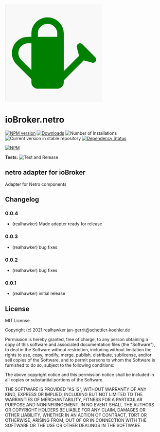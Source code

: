 ![Logo](admin/netro.png)

# ioBroker.netro

[![NPM version](https://img.shields.io/npm/v/iobroker.netro.svg)](https://www.npmjs.com/package/iobroker.netro)
[![Downloads](https://img.shields.io/npm/dm/iobroker.netro.svg)](https://www.npmjs.com/package/iobroker.netro)
![Number of Installations](https://iobroker.live/badges/netro-installed.svg)
![Current version in stable repository](https://iobroker.live/badges/netro-stable.svg)
[![Dependency Status](https://img.shields.io/david/realhawker/iobroker.netro.svg)](https://david-dm.org/realhawker/iobroker.netro)

[![NPM](https://nodei.co/npm/iobroker.netro.png?downloads=true)](https://nodei.co/npm/iobroker.netro/)

**Tests:** ![Test and Release](https://github.com/realhawker/ioBroker.netro/workflows/Test%20and%20Release/badge.svg)

## netro adapter for ioBroker

Adapter for Netro components

## Changelog

<!--
    Placeholder for the next version (at the beginning of the line):
    ### **WORK IN PROGRESS**
-->

### 0.0.4

-   (realhawker) Made adapter ready for release

### 0.0.3

-   (realhawker) bug fixes

### 0.0.2

-   (realhawker) bug fixes

### 0.0.1

-   (realhawker) initial release

## License

MIT License

Copyright (c) 2021 realhawker <jan-gerrit@schettler-koehler.de>

Permission is hereby granted, free of charge, to any person obtaining a copy
of this software and associated documentation files (the "Software"), to deal
in the Software without restriction, including without limitation the rights
to use, copy, modify, merge, publish, distribute, sublicense, and/or sell
copies of the Software, and to permit persons to whom the Software is
furnished to do so, subject to the following conditions:

The above copyright notice and this permission notice shall be included in all
copies or substantial portions of the Software.

THE SOFTWARE IS PROVIDED "AS IS", WITHOUT WARRANTY OF ANY KIND, EXPRESS OR
IMPLIED, INCLUDING BUT NOT LIMITED TO THE WARRANTIES OF MERCHANTABILITY,
FITNESS FOR A PARTICULAR PURPOSE AND NONINFRINGEMENT. IN NO EVENT SHALL THE
AUTHORS OR COPYRIGHT HOLDERS BE LIABLE FOR ANY CLAIM, DAMAGES OR OTHER
LIABILITY, WHETHER IN AN ACTION OF CONTRACT, TORT OR OTHERWISE, ARISING FROM,
OUT OF OR IN CONNECTION WITH THE SOFTWARE OR THE USE OR OTHER DEALINGS IN THE
SOFTWARE.
